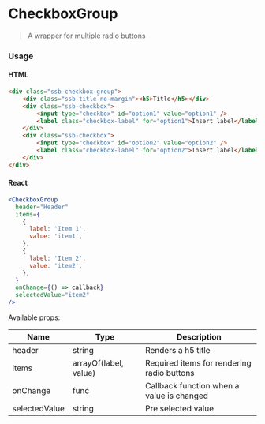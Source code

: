 CheckboxGroup
========

> A wrapper for multiple radio buttons

### Usage

#### HTML

```html
<div class="ssb-checkbox-group">
    <div class="ssb-title no-margin"><h5>Title</h5></div>
    <div class="ssb-checkbox">
        <input type="checkbox" id="option1" value="option1" />
        <label class="checkbox-label" for="option1">Insert label</label>
    </div>
    <div class="ssb-checkbox">
        <input type="checkbox" id="option2" value="option2" />
        <label class="checkbox-label" for="option2">Insert label</label>
    </div>
</div>
```

#### React

```jsx harmony
<CheckboxGroup
  header="Header"
  items={
    {
      label: 'Item 1',
      value: 'item1',
    },
    {
      label: 'Item 2',
      value: 'item2',
    },
  }
  onChange={() => callback}
  selectedValue="item2"
/>
```

Available props:

| Name       | Type           | Description  |
| ---------- | ------------- | ----- |
| header | string | Renders a h5 title |
| items | arrayOf(label, value) | Required items for rendering radio buttons |
| onChange | func | Callback function when a value is changed |
| selectedValue | string | Pre selected value |
